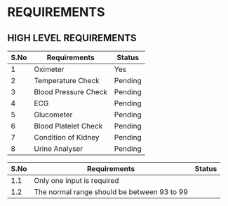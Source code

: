 # REQUIREMENTS

## HIGH LEVEL REQUIREMENTS

|S.No| Requirements| Status|
|----|-------------|-------|
1|Oximeter|Yes|
2|Temperature Check|Pending|
3|Blood Pressure Check|Pending|
4|ECG|Pending|
5|Glucometer|Pending|
6|Blood Platelet Check|Pending|
7|Condition of Kidney|Pending|
8|Urine Analyser|Pending|
 
 
 
 
 
 
 
 
 
 
 
 |S.No| Requirements| Status|
 |----|-------------|-------|
 |1.1 |Only one input is required||
 |1.2 |The normal range should be between 93 to 99|

